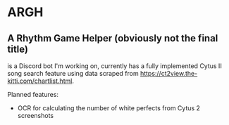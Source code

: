# ARGH
## A Rhythm Game Helper (obviously not the final title) 
is a Discord bot I'm working on, currently has a fully implemented Cytus II song search feature using data scraped from https://ct2view.the-kitti.com/chartlist.html.

Planned features:
 - OCR for calculating the number of white perfects from Cytus 2 screenshots
